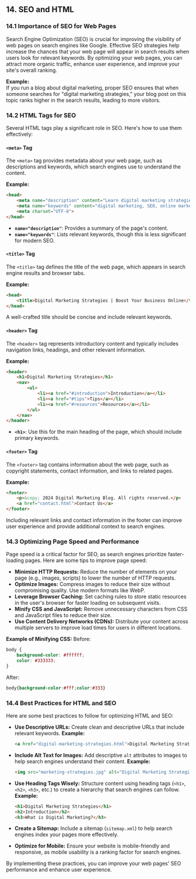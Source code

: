 ## 14. SEO and HTML

### 14.1 Importance of SEO for Web Pages

Search Engine Optimization (SEO) is crucial for improving the visibility of web pages on search engines like Google. Effective SEO strategies help increase the chances that your web page will appear in search results when users look for relevant keywords. By optimizing your web pages, you can attract more organic traffic, enhance user experience, and improve your site's overall ranking.

**Example:**  
If you run a blog about digital marketing, proper SEO ensures that when someone searches for "digital marketing strategies," your blog post on this topic ranks higher in the search results, leading to more visitors.

### 14.2 HTML Tags for SEO

Several HTML tags play a significant role in SEO. Here's how to use them effectively:

#### `<meta>` Tag

The `<meta>` tag provides metadata about your web page, such as descriptions and keywords, which search engines use to understand the content.

**Example:**
```html
<head>
    <meta name="description" content="Learn digital marketing strategies to boost your business online.">
    <meta name="keywords" content="digital marketing, SEO, online marketing">
    <meta charset="UTF-8">
</head>
```
- **`name="description"`**: Provides a summary of the page's content.
- **`name="keywords"`**: Lists relevant keywords, though this is less significant for modern SEO.

#### `<title>` Tag

The `<title>` tag defines the title of the web page, which appears in search engine results and browser tabs.

**Example:**
```html
<head>
    <title>Digital Marketing Strategies | Boost Your Business Online</title>
</head>
```
A well-crafted title should be concise and include relevant keywords.

#### `<header>` Tag

The `<header>` tag represents introductory content and typically includes navigation links, headings, and other relevant information.

**Example:**
```html
<header>
    <h1>Digital Marketing Strategies</h1>
    <nav>
        <ul>
            <li><a href="#introduction">Introduction</a></li>
            <li><a href="#tips">Tips</a></li>
            <li><a href="#resources">Resources</a></li>
        </ul>
    </nav>
</header>
```
- **`<h1>`**: Use this for the main heading of the page, which should include primary keywords.

#### `<footer>` Tag

The `<footer>` tag contains information about the web page, such as copyright statements, contact information, and links to related pages.

**Example:**
```html
<footer>
    <p>&copy; 2024 Digital Marketing Blog. All rights reserved.</p>
    <a href="contact.html">Contact Us</a>
</footer>
```
Including relevant links and contact information in the footer can improve user experience and provide additional context to search engines.

### 14.3 Optimizing Page Speed and Performance

Page speed is a critical factor for SEO, as search engines prioritize faster-loading pages. Here are some tips to improve page speed:

- **Minimize HTTP Requests:** Reduce the number of elements on your page (e.g., images, scripts) to lower the number of HTTP requests.
- **Optimize Images:** Compress images to reduce their size without compromising quality. Use modern formats like WebP.
- **Leverage Browser Caching:** Set caching rules to store static resources in the user's browser for faster loading on subsequent visits.
- **Minify CSS and JavaScript:** Remove unnecessary characters from CSS and JavaScript files to reduce their size.
- **Use Content Delivery Networks (CDNs):** Distribute your content across multiple servers to improve load times for users in different locations.

**Example of Minifying CSS:**
Before:
```css
body { 
    background-color: #ffffff; 
    color: #333333; 
}
```
After:
```css
body{background-color:#fff;color:#333}
```

### 14.4 Best Practices for HTML and SEO

Here are some best practices to follow for optimizing HTML and SEO:

- **Use Descriptive URLs:** Create clean and descriptive URLs that include relevant keywords.
  **Example:**
  ```html
  <a href="digital-marketing-strategies.html">Digital Marketing Strategies</a>
  ```

- **Include Alt Text for Images:** Add descriptive `alt` attributes to images to help search engines understand their content.
  **Example:**
  ```html
  <img src="marketing-strategies.jpg" alt="Digital Marketing Strategies">
  ```

- **Use Heading Tags Wisely:** Structure content using heading tags (`<h1>`, `<h2>`, `<h3>`, etc.) to create a hierarchy that search engines can follow.
  **Example:**
  ```html
  <h1>Digital Marketing Strategies</h1>
  <h2>Introduction</h2>
  <h3>What is Digital Marketing?</h3>
  ```

- **Create a Sitemap:** Include a sitemap (`sitemap.xml`) to help search engines index your pages more effectively.

- **Optimize for Mobile:** Ensure your website is mobile-friendly and responsive, as mobile usability is a ranking factor for search engines.

By implementing these practices, you can improve your web pages' SEO performance and enhance user experience.
